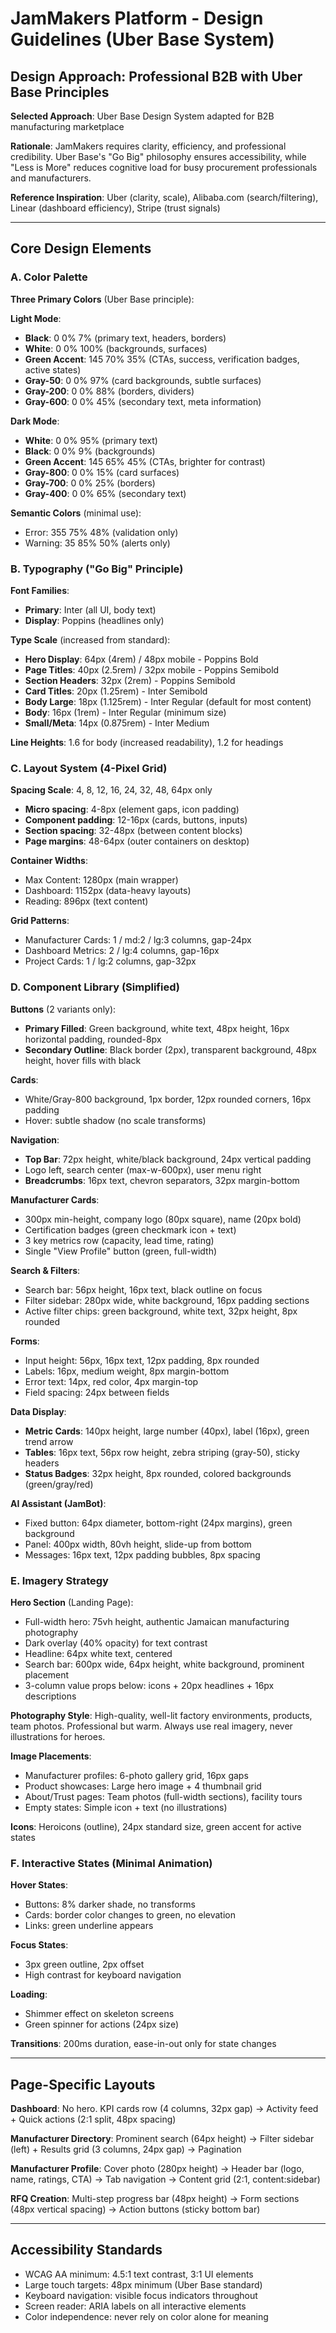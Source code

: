 # JamMakers Platform - Design Guidelines (Uber Base System)

## Design Approach: Professional B2B with Uber Base Principles

**Selected Approach**: Uber Base Design System adapted for B2B manufacturing marketplace

**Rationale**: JamMakers requires clarity, efficiency, and professional credibility. Uber Base's "Go Big" philosophy ensures accessibility, while "Less is More" reduces cognitive load for busy procurement professionals and manufacturers.

**Reference Inspiration**: Uber (clarity, scale), Alibaba.com (search/filtering), Linear (dashboard efficiency), Stripe (trust signals)

---

## Core Design Elements

### A. Color Palette

**Three Primary Colors** (Uber Base principle):

**Light Mode**:
- **Black**: 0 0% 7% (primary text, headers, borders)
- **White**: 0 0% 100% (backgrounds, surfaces)
- **Green Accent**: 145 70% 35% (CTAs, success, verification badges, active states)
- **Gray-50**: 0 0% 97% (card backgrounds, subtle surfaces)
- **Gray-200**: 0 0% 88% (borders, dividers)
- **Gray-600**: 0 0% 45% (secondary text, meta information)

**Dark Mode**:
- **White**: 0 0% 95% (primary text)
- **Black**: 0 0% 9% (backgrounds)
- **Green Accent**: 145 65% 45% (CTAs, brighter for contrast)
- **Gray-800**: 0 0% 15% (card surfaces)
- **Gray-700**: 0 0% 25% (borders)
- **Gray-400**: 0 0% 65% (secondary text)

**Semantic Colors** (minimal use):
- Error: 355 75% 48% (validation only)
- Warning: 35 85% 50% (alerts only)

### B. Typography ("Go Big" Principle)

**Font Families**:
- **Primary**: Inter (all UI, body text)
- **Display**: Poppins (headlines only)

**Type Scale** (increased from standard):
- **Hero Display**: 64px (4rem) / 48px mobile - Poppins Bold
- **Page Titles**: 40px (2.5rem) / 32px mobile - Poppins Semibold
- **Section Headers**: 32px (2rem) - Poppins Semibold
- **Card Titles**: 20px (1.25rem) - Inter Semibold
- **Body Large**: 18px (1.125rem) - Inter Regular (default for most content)
- **Body**: 16px (1rem) - Inter Regular (minimum size)
- **Small/Meta**: 14px (0.875rem) - Inter Medium

**Line Heights**: 1.6 for body (increased readability), 1.2 for headings

### C. Layout System (4-Pixel Grid)

**Spacing Scale**: 4, 8, 12, 16, 24, 32, 48, 64px only
- **Micro spacing**: 4-8px (element gaps, icon padding)
- **Component padding**: 12-16px (cards, buttons, inputs)
- **Section spacing**: 32-48px (between content blocks)
- **Page margins**: 48-64px (outer containers on desktop)

**Container Widths**:
- Max Content: 1280px (main wrapper)
- Dashboard: 1152px (data-heavy layouts)
- Reading: 896px (text content)

**Grid Patterns**:
- Manufacturer Cards: 1 / md:2 / lg:3 columns, gap-24px
- Dashboard Metrics: 2 / lg:4 columns, gap-16px
- Project Cards: 1 / lg:2 columns, gap-32px

### D. Component Library (Simplified)

**Buttons** (2 variants only):
- **Primary Filled**: Green background, white text, 48px height, 16px horizontal padding, rounded-8px
- **Secondary Outline**: Black border (2px), transparent background, 48px height, hover fills with black

**Cards**:
- White/Gray-800 background, 1px border, 12px rounded corners, 16px padding
- Hover: subtle shadow (no scale transforms)

**Navigation**:
- **Top Bar**: 72px height, white/black background, 24px vertical padding
- Logo left, search center (max-w-600px), user menu right
- **Breadcrumbs**: 16px text, chevron separators, 32px margin-bottom

**Manufacturer Cards**:
- 300px min-height, company logo (80px square), name (20px bold)
- Certification badges (green checkmark icon + text)
- 3 key metrics row (capacity, lead time, rating)
- Single "View Profile" button (green, full-width)

**Search & Filters**:
- Search bar: 56px height, 16px text, black outline on focus
- Filter sidebar: 280px wide, white background, 16px padding sections
- Active filter chips: green background, white text, 32px height, 8px rounded

**Forms**:
- Input height: 56px, 16px text, 12px padding, 8px rounded
- Labels: 16px, medium weight, 8px margin-bottom
- Error text: 14px, red color, 4px margin-top
- Field spacing: 24px between fields

**Data Display**:
- **Metric Cards**: 140px height, large number (40px), label (16px), green trend arrow
- **Tables**: 16px text, 56px row height, zebra striping (gray-50), sticky headers
- **Status Badges**: 32px height, 8px rounded, colored backgrounds (green/gray/red)

**AI Assistant (JamBot)**:
- Fixed button: 64px diameter, bottom-right (24px margins), green background
- Panel: 400px width, 80vh height, slide-up from bottom
- Messages: 16px text, 12px padding bubbles, 8px spacing

### E. Imagery Strategy

**Hero Section** (Landing Page):
- Full-width hero: 75vh height, authentic Jamaican manufacturing photography
- Dark overlay (40% opacity) for text contrast
- Headline: 64px white text, centered
- Search bar: 600px wide, 64px height, white background, prominent placement
- 3-column value props below: icons + 20px headlines + 16px descriptions

**Photography Style**: High-quality, well-lit factory environments, products, team photos. Professional but warm. Always use real imagery, never illustrations for heroes.

**Image Placements**:
- Manufacturer profiles: 6-photo gallery grid, 16px gaps
- Product showcases: Large hero image + 4 thumbnail grid
- About/Trust pages: Team photos (full-width sections), facility tours
- Empty states: Simple icon + text (no illustrations)

**Icons**: Heroicons (outline), 24px standard size, green accent for active states

### F. Interactive States (Minimal Animation)

**Hover States**:
- Buttons: 8% darker shade, no transforms
- Cards: border color changes to green, no elevation
- Links: green underline appears

**Focus States**:
- 3px green outline, 2px offset
- High contrast for keyboard navigation

**Loading**:
- Shimmer effect on skeleton screens
- Green spinner for actions (24px size)

**Transitions**: 200ms duration, ease-in-out only for state changes

---

## Page-Specific Layouts

**Dashboard**: No hero. KPI cards row (4 columns, 32px gap) → Activity feed + Quick actions (2:1 split, 48px spacing)

**Manufacturer Directory**: Prominent search (64px height) → Filter sidebar (left) + Results grid (3 columns, 24px gap) → Pagination

**Manufacturer Profile**: Cover photo (280px height) → Header bar (logo, name, ratings, CTA) → Tab navigation → Content grid (2:1, content:sidebar)

**RFQ Creation**: Multi-step progress bar (48px height) → Form sections (48px vertical spacing) → Action buttons (sticky bottom bar)

---

## Accessibility Standards

- WCAG AA minimum: 4.5:1 text contrast, 3:1 UI elements
- Large touch targets: 48px minimum (Uber Base standard)
- Keyboard navigation: visible focus indicators throughout
- Screen reader: ARIA labels on all interactive elements
- Color independence: never rely on color alone for meaning